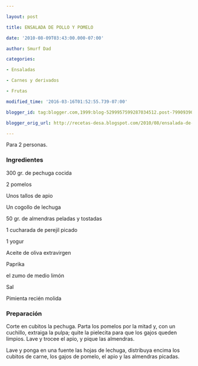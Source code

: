 ```yaml
---

layout: post

title: ENSALADA DE POLLO Y POMELO

date: '2010-08-09T03:43:00.000-07:00'

author: Smurf Dad

categories:

- Ensaladas

- Carnes y derivados

- Frutas

modified_time: '2016-03-16T01:52:55.739-07:00'

blogger_id: tag:blogger.com,1999:blog-5299957599287034512.post-7990939039087550046

blogger_orig_url: http://recetas-desa.blogspot.com/2010/08/ensalada-de-pollo-y-pomelo.html

---
```


Para 2 personas.

<h3>Ingredientes</h3>

300 gr. de pechuga cocida

2 pomelos

Unos tallos de apio

Un cogollo de lechuga

50 gr. de almendras peladas y tostadas

1 cucharada de perejil picado

1 yogur

Aceite de oliva extravirgen

Paprika

el zumo de medio limón

Sal

Pimienta recién molida

<h3>Preparación</h3>

Corte en cubitos la pechuga. Parta los pomelos por la mitad y, con un cuchillo, extraiga la pulpa; quite la pielecita para que los gajos queden limpios. Lave y trocee el apio, y pique las almendras.

Lave y ponga en una fuente las hojas de lechuga, distribuya encima los cubitos de carne, los gajos de pomelo, el apio y las almendras picadas.